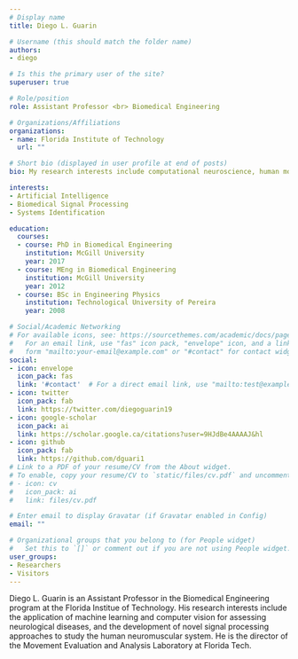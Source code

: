 ```yaml
---
# Display name
title: Diego L. Guarin

# Username (this should match the folder name)
authors:
- diego

# Is this the primary user of the site?
superuser: true

# Role/position
role: Assistant Professor <br> Biomedical Engineering 

# Organizations/Affiliations
organizations:
- name: Florida Institute of Technology
  url: ""

# Short bio (displayed in user profile at end of posts)
bio: My research interests include computational neuroscience, human motor disorders, and application of artificial intelligence to health care.

interests:
- Artificial Intelligence
- Biomedical Signal Processing
- Systems Identification

education:
  courses:
  - course: PhD in Biomedical Engineering
    institution: McGill University
    year: 2017
  - course: MEng in Biomedical Engineering
    institution: McGill University
    year: 2012
  - course: BSc in Engineering Physics
    institution: Technological University of Pereira
    year: 2008

# Social/Academic Networking
# For available icons, see: https://sourcethemes.com/academic/docs/page-builder/#icons
#   For an email link, use "fas" icon pack, "envelope" icon, and a link in the
#   form "mailto:your-email@example.com" or "#contact" for contact widget.
social:
- icon: envelope
  icon_pack: fas
  link: '#contact'  # For a direct email link, use "mailto:test@example.org".
- icon: twitter
  icon_pack: fab
  link: https://twitter.com/diegoguarin19
- icon: google-scholar
  icon_pack: ai
  link: https://scholar.google.ca/citations?user=9HJdBe4AAAAJ&hl
- icon: github
  icon_pack: fab
  link: https://github.com/dguari1
# Link to a PDF of your resume/CV from the About widget.
# To enable, copy your resume/CV to `static/files/cv.pdf` and uncomment the lines below.
# - icon: cv
#   icon_pack: ai
#   link: files/cv.pdf

# Enter email to display Gravatar (if Gravatar enabled in Config)
email: ""

# Organizational groups that you belong to (for People widget)
#   Set this to `[]` or comment out if you are not using People widget.
user_groups:
- Researchers
- Visitors
---
```


Diego L. Guarin is an Assistant Professor in the Biomedical Engineering program at the Florida Institue of Technology. His research interests include the application of machine learning and computer vision for assessing neurological diseases, and the development of novel signal processing approaches to study the human neuromuscular system. 
He is the director of the Movement Evaluation and Analysis Laboratory at Florida Tech.
